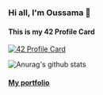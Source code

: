 ### Hi all, I'm Oussama 👋

#### This is my 42 Profile Card

[![42 Profile Card](https://1337-readme.vercel.app/api/profile?cursus=42&dark=true&email=hide&login=oouklich)](https://github.com/mohouyizme/1337-readme)

![Anurag's github stats](https://github-readme-stats.vercel.app/api?username=ilkou&show_icons=true&theme=radical)


#### [My portfolio](https://ilkou.github.io)

<!--
**ilkou/ilkou** is a ✨ _special_ ✨ repository because its `README.md` (this file) appears on your GitHub profile.

Here are some ideas to get you started:

- 🔭 I’m currently working on ...
- 🌱 I’m currently learning ...
- 👯 I’m looking to collaborate on ...
- 🤔 I’m looking for help with ...
- 💬 Ask me about ...
- 📫 How to reach me: ...
- 😄 Pronouns: ...
- ⚡ Fun fact: ...
-->

